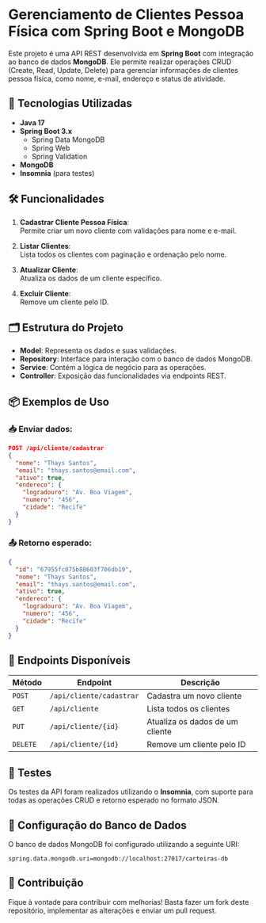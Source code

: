 # Gerenciamento de Clientes Pessoa Física com Spring Boot e MongoDB  

Este projeto é uma API REST desenvolvida em **Spring Boot** com integração ao banco de dados **MongoDB**. Ele permite realizar operações CRUD (Create, Read, Update, Delete) para gerenciar informações de clientes pessoa física, como nome, e-mail, endereço e status de atividade.  

## 🚀 Tecnologias Utilizadas  
- **Java 17**  
- **Spring Boot 3.x**  
  - Spring Data MongoDB  
  - Spring Web  
  - Spring Validation  
- **MongoDB**  
- **Insomnia** (para testes)  

## 🛠️ Funcionalidades  
1. **Cadastrar Cliente Pessoa Física**:  
   Permite criar um novo cliente com validações para nome e e-mail.  

2. **Listar Clientes**:  
   Lista todos os clientes com paginação e ordenação pelo nome.  

3. **Atualizar Cliente**:  
   Atualiza os dados de um cliente específico.  

4. **Excluir Cliente**:  
   Remove um cliente pelo ID.  

## 🗂 Estrutura do Projeto  
- **Model**: Representa os dados e suas validações.  
- **Repository**: Interface para interação com o banco de dados MongoDB.  
- **Service**: Contém a lógica de negócio para as operações.  
- **Controller**: Exposição das funcionalidades via endpoints REST.  

## 📦 Exemplos de Uso  

### 📥 Enviar dados:  
```json  
POST /api/cliente/cadastrar  
{  
  "nome": "Thays Santos",  
  "email": "thays.santos@email.com",  
  "ativo": true,  
  "endereco": {  
    "logradouro": "Av. Boa Viagem",  
    "numero": "456",  
    "cidade": "Recife"  
  }  
}  
```  

### 📤 Retorno esperado:  
```json  
{  
  "id": "67955fc075b88603f706db19",  
  "nome": "Thays Santos",  
  "email": "thays.santos@email.com",  
  "ativo": true,  
  "endereco": {  
    "logradouro": "Av. Boa Viagem",  
    "numero": "456",  
    "cidade": "Recife"  
  }  
}  
```  

## 🔗 Endpoints Disponíveis  
| Método  | Endpoint               | Descrição                     |  
|---------|------------------------|-------------------------------|  
| `POST`  | `/api/cliente/cadastrar` | Cadastra um novo cliente       |  
| `GET`   | `/api/cliente`          | Lista todos os clientes        |  
| `PUT`   | `/api/cliente/{id}`     | Atualiza os dados de um cliente |  
| `DELETE`| `/api/cliente/{id}`     | Remove um cliente pelo ID      |  

## 🧪 Testes  
Os testes da API foram realizados utilizando o **Insomnia**, com suporte para todas as operações CRUD e retorno esperado no formato JSON.  

## 📂 Configuração do Banco de Dados  
O banco de dados MongoDB foi configurado utilizando a seguinte URI:  
```properties  
spring.data.mongodb.uri=mongodb://localhost:27017/carteiras-db  
```  

## 🤝 Contribuição  
Fique à vontade para contribuir com melhorias! Basta fazer um fork deste repositório, implementar as alterações e enviar um pull request.  
